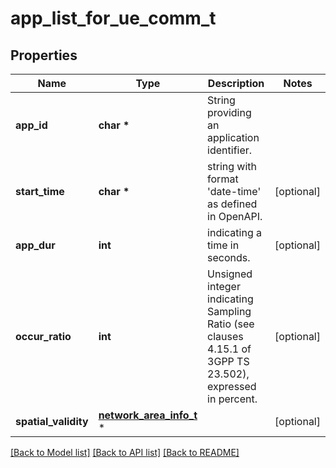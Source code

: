 # app_list_for_ue_comm_t

## Properties
Name | Type | Description | Notes
------------ | ------------- | ------------- | -------------
**app_id** | **char \*** | String providing an application identifier. | 
**start_time** | **char \*** | string with format &#39;date-time&#39; as defined in OpenAPI. | [optional] 
**app_dur** | **int** | indicating a time in seconds. | [optional] 
**occur_ratio** | **int** | Unsigned integer indicating Sampling Ratio (see clauses 4.15.1 of 3GPP TS 23.502), expressed in percent.   | [optional] 
**spatial_validity** | [**network_area_info_t**](network_area_info.md) \* |  | [optional] 

[[Back to Model list]](../README.md#documentation-for-models) [[Back to API list]](../README.md#documentation-for-api-endpoints) [[Back to README]](../README.md)


